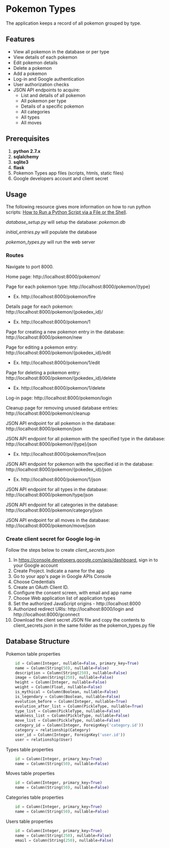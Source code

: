 # Pokemon Types

The application keeps a record of all pokemon grouped by type.

## Features

- View all pokemon in the database or per type
- View details of each pokemon
- Edit pokemon details
- Delete a pokemon
- Add a pokemon
- Log-in and Google authentication
- User authorization checks
- JSON API endpoints to acquire: 
  - List and details of all pokemon
  - All pokemon per type
  - Details of a specific pokemon
  - All categories
  - All types
  - All moves


## Prerequisites

1. **python 2.7.x**
2. **sqlalchemy**
3. **sqlite3**
4. **flask**
5. Pokemon Types app files (scripts, htmls, static files) 
6. Google developers account and client secret

## Usage

The following resource gives more information on how to run python scripts: 
[How to Run a Python Script via a File or the Shell](https://www.pythoncentral.io/execute-python-script-file-shell/).

_database_setup.py_ will setup the database: _pokemon.db_

_initial_entries.py_ will populate the database

_pokemon_types.py_ will run the web server 

### Routes

Navigate to port 8000.

Home page: http://localhost:8000/pokemon/

Page for each pokemon type: http://localhost:8000/pokemon/{type}
- Ex. http://localhost:8000/pokemon/fire

Details page for each pokemon: http://localhost:8000/pokemon/{pokedex_id}/
- Ex. http://localhost:8000/pokemon/1

Page for creating a new pokemon entry in the database: 
http://localhost:8000/pokemon/new

Page for editing a pokemon entry: 
http://localhost:8000/pokemon/{pokedex_id}/edit
- Ex. http://localhost:8000/pokemon/1/edit

Page for deleting a pokemon entry:
http://localhost:8000/pokemon/{pokedex_id}/delete
- Ex. http://localhost:8000/pokemon/1/delete

Log-in page: http://localhost:8000/pokemon/login

Cleanup page for removing unused database entries: 
http://localhost:8000/pokemon/cleanup

JSON API endpoint for all pokemon in the database:
http://localhost:8000/pokemon/json

JSON API endpoint for all pokemon with the specified type in the database:
http://localhost:8000/pokemon/{type}/json
- Ex. http://localhost:8000/pokemon/fire/json

JSON API endpoint for pokemon with the specified id in the database:
http://localhost:8000/pokemon/{pokedex_id}/json
- Ex. http://localhost:8000/pokemon/1/json

JSON API endpoint for all types in the database:
http://localhost:8000/pokemon/type/json

JSON API endpoint for all categories in the database:
http://localhost:8000/pokemon/category/json

JSON API endpoint for all moves in the database:
http://localhost:8000/pokemon/move/json


### Create client secret for Google log-in

Follow the steps below to create _client_secrets.json_

1. In https://console.developers.google.com/apis/dashboard, sign in to your Google account
2. Create Project. Indicate a name for the app
3. Go to your app's page in Google APIs Console
4. Choose Credentials
5. Create an OAuth Client ID.
6. Configure the consent screen, with email and app name
7. Choose Web application list of application types
8. Set the authorized JavaScript origins - http://localhost:8000
9. Authorized redirect URIs: http://localhost:8000/login and http://localhost:8000/gconnect
10. Download the client secret JSON file and copy the contents to client_secrets.json in the same folder as the pokemon_types.py file


## Database Structure

Pokemon table properties
```python
    id = Column(Integer, nullable=False, primary_key=True)
    name = Column(String(50), nullable=False)
    description = Column(String(250), nullable=False)
    image = Column(String(250), nullable=False)
    height = Column(Integer, nullable=False)
    weight = Column(Float, nullable=False)
    is_mythical = Column(Boolean, nullable=False)
    is_legendary = Column(Boolean, nullable=False)
    evolution_before = Column(Integer, nullable=True)
    evolution_after_list = Column(PickleType, nullable=True)
    type_list = Column(PickleType, nullable=False)
    weakness_list = Column(PickleType, nullable=False)
    move_list = Column(PickleType, nullable=False)
    category_id = Column(Integer, ForeignKey('category.id'))
    category = relationship(Category)
    user_id = Column(Integer, ForeignKey('user.id'))
    user = relationship(User)
```

Types table properties
```python
    id = Column(Integer, primary_key=True)
    name = Column(String(50), nullable=False)
```

Moves table properties
```python
    id = Column(Integer, primary_key=True)
    name = Column(String(50), nullable=False)
```

Categories table properties
```python
    id = Column(Integer, primary_key=True)
    name = Column(String(50), nullable=False)
```

Users table properties
```python
    id = Column(Integer, primary_key=True)
    name = Column(String(250), nullable=False)
    email = Column(String(250), nullable=False)
```